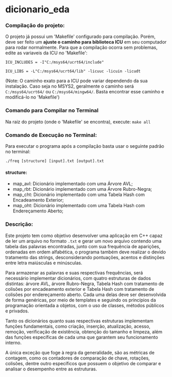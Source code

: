 # dicionario_eda

### Compilação do projeto:
O projeto já possui um 'Makefile' configurado para compilação. Porém, deve ser feito um **ajuste o caminho para biblioteca ICU** em seu computador para rodar normalmente. Para que a compilação ocorra sem problemas, edite as variaveis da ICU no 'Makefile':

`ICU_INCLUDES = -I"C:/msys64/ucrt64/include"`

`ICU_LIBS = -L"C:/msys64/ucrt64/lib" -licuuc -licuin -licudt`

(Note: O caminho exato para a ICU pode variar dependendo da sua instalação. Caso seja no MSYS2, geralmente o caminho será `C:/msys64/ucrt64/` ou `C:/msys64/mingw64/`. Basta encontrar esse caminho e modificá-lo no 'Makefile')

### Comando para Compilar no Terminal
Na raiz do projeto (onde o 'Makefile' se encontra), execute:
`make all`

### Comando de Execução no Terminal:
Para executar o programa após a compilação basta usar o seguinte padrão no terminal:

`./freq [structure] [input].txt [output].txt`

#### structure:
- map_avl: Dicionário implementado com uma Árvore AVL;
- map_rbt: Dicionário implementado com uma Árvore Rubro-Negra;
- map_cht: Dicionário implementado com uma Tabela Hash com Encadeamento Exterior;
- map_oht: Dicionário implementado com uma Tabela Hash com Endereçamento Aberto;


### Descrição:
Este projeto tem como objetivo desenvolver uma aplicação em C++ capaz de ler um arquivo no formato `.txt` e gerar um novo arquivo contendo uma tabela das palavras encontradas, junto com sua frequência de aparições, ordenadas em ordem alfabética, o programa também deve realizar o devido tratamento das strings, desconsiderando pontuações, acentos e distinções entre letra maiúsculas e minúsculas. 

Para armazenar as palavras e suas respectivas frequências, será necessário implementar dicionários, com quatro estruturas de dados distintas: árvore AVL, árvore Rubro-Negra, Tabela Hash com tratamento de colisões por encadeamento exterior e Tabela Hash com tratamento de colisões por endereçamento aberto. Cada uma delas deve ser desenvolvida de forma genéricas, por meio de templates e seguindo os princípios da programação orientada a objetos, com o uso de classes, métodos públicos e privados. 

Tanto os dicionários quanto suas respectivas estruturas implementam  funções fundamentais, como criação, inserção, atualização, acesso, remoção, verificação de existência, obtenção do tamanho e limpeza, além das funções específicas de cada uma que garantem seu funcionamento interno. 

A única exceção que foge à regra da generalidade, são as métricas de contagem, como os contadores de comparação de chave, rotações, colisões, dentre outro específicos que possuem o objetivo de comparar e analisar o desempenho entre as estruturas.
